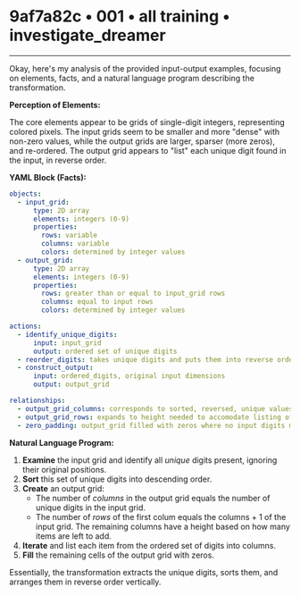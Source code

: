 # 9af7a82c • 001 • all training • investigate_dreamer

---
Okay, here's my analysis of the provided input-output examples, focusing on elements, facts, and a natural language program describing the transformation.

**Perception of Elements:**

The core elements appear to be grids of single-digit integers, representing colored pixels.  The input grids seem to be smaller and more "dense" with non-zero values, while the output grids are larger, sparser (more zeros), and re-ordered. The output grid appears to "list" each unique digit found in the input, in reverse order.

**YAML Block (Facts):**



```yaml
objects:
  - input_grid:
      type: 2D array
      elements: integers (0-9)
      properties:
        rows: variable
        columns: variable
        colors: determined by integer values
  - output_grid:
      type: 2D array
      elements: integers (0-9)
      properties:
        rows: greater than or equal to input_grid rows
        columns: equal to input rows
        colors: determined by integer values

actions:
  - identify_unique_digits:
      input: input_grid
      output: ordered set of unique digits
  - reorder_digits: takes unique digits and puts them into reverse order
  - construct_output:
      input: ordered_digits, original input dimensions
      output: output_grid

relationships:
  - output_grid_columns: corresponds to sorted, reversed, unique values in the input_grid.
  - output_grid_rows: expands to height needed to accomodate listing of digits in column.
  - zero_padding: output_grid filled with zeros where no input digits map.
```



**Natural Language Program:**

1. **Examine** the input grid and identify all *unique* digits present, ignoring their original positions.
2. **Sort** this set of unique digits into descending order.
3. **Create** an output grid:
    - The number of *columns* in the output grid equals the number of unique digits in the input grid.
    - The number of *rows* of the first colum equals the columns + 1 of the input grid. The remaining columns have a height based on how many items are left to add.
4.  **Iterate** and list each item from the ordered set of digits into columns.
5. **Fill** the remaining cells of the output grid with zeros.

Essentially, the transformation extracts the unique digits, sorts them, and arranges them in reverse order vertically.

